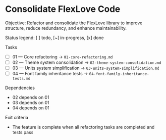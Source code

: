 # Consolidate FlexLove Code

Objective: Refactor and consolidate the FlexLove library to improve structure, reduce redundancy, and enhance maintainability.

Status legend: [ ] todo, [~] in-progress, [x] done

Tasks
- [ ] 01 — Core refactoring → `01-core-refactoring.md`
- [ ] 02 — Theme system consolidation → `02-theme-system-consolidation.md`
- [ ] 03 — Units system simplification → `03-units-system-simplification.md`
- [ ] 04 — Font family inheritance tests → `04-font-family-inheritance-tests.md`

Dependencies
- 02 depends on 01
- 03 depends on 01
- 04 depends on 01

Exit criteria
- The feature is complete when all refactoring tasks are completed and tests pass